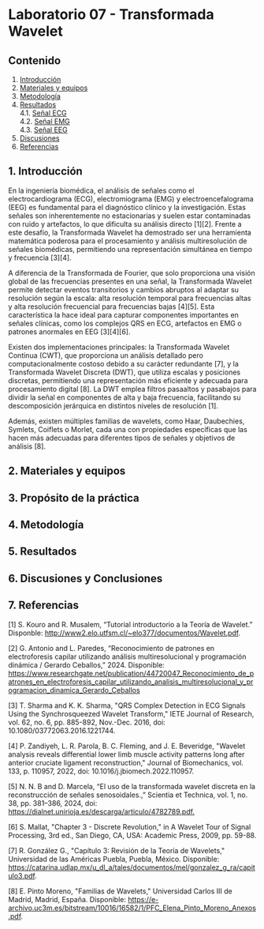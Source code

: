 # Laboratorio 07 - Transformada Wavelet
## Contenido
1. [Introducción](#id1)
2. [Materiales y equipos](#id2)
3. [Metodología](#id3)<br>
4. [Resultados](#id4)<br>
  4.1. [Señal ECG](#id5)<br>
  4.2. [Señal EMG](#id6)<br>
  4.3. [Señal EEG](#id7)<br>
5. [Discusiones](#id8)
6. [Referencias](#id9)


## 1. Introducción <a name="id1"></a>

En la ingeniería biomédica, el análisis de señales como el electrocardiograma (ECG), electromiograma (EMG) y electroencefalograma (EEG) es fundamental para el diagnóstico clínico y la investigación. Estas señales son inherentemente no estacionarias y suelen estar contaminadas con ruido y artefactos, lo que dificulta su análisis directo [1][2]. Frente a este desafío, la Transformada Wavelet ha demostrado ser una herramienta matemática poderosa para el procesamiento y análisis multiresolución de señales biomédicas, permitiendo una representación simultánea en tiempo y frecuencia [3][4].

A diferencia de la Transformada de Fourier, que solo proporciona una visión global de las frecuencias presentes en una señal, la Transformada Wavelet permite detectar eventos transitorios y cambios abruptos al adaptar su resolución según la escala: alta resolución temporal para frecuencias altas y alta resolución frecuencial para frecuencias bajas [4][5]. Esta característica la hace ideal para capturar componentes importantes en señales clínicas, como los complejos QRS en ECG, artefactos en EMG o patrones anormales en EEG [3][4][6].

Existen dos implementaciones principales: la Transformada Wavelet Continua (CWT), que proporciona un análisis detallado pero computacionalmente costoso debido a su carácter redundante [7], y la Transformada Wavelet Discreta (DWT), que utiliza escalas y posiciones discretas, permitiendo una representación más eficiente y adecuada para procesamiento digital [8]. La DWT emplea filtros pasaaltos y pasabajos para dividir la señal en componentes de alta y baja frecuencia, facilitando su descomposición jerárquica en distintos niveles de resolución [1].

Además, existen múltiples familias de wavelets, como Haar, Daubechies, Symlets, Coiflets o Morlet, cada una con propiedades específicas que las hacen más adecuadas para diferentes tipos de señales y objetivos de análisis [8].

## 2. Materiales y equipos <a name="id2"></a>

## 3. Propósito de la práctica <a name="id3"></a>


## 4. Metodología <a name="id4"></a>

## 5. Resultados <a name="id5"></a>


## 6. Discusiones y Conclusiones <a name="id6"></a>

## 7. Referencias <a name="id7"></a>

[1] S. Kouro and R. Musalem, “Tutorial introductorio a la Teoría de Wavelet.” Disponble: http://www2.elo.utfsm.cl/~elo377/documentos/Wavelet.pdf.

[2] G. Antonio and L. Paredes, “Reconocimiento de patrones en electroforesis capilar utilizando análisis multiresolucional y programación dinámica / Gerardo Ceballos,” 2024. Disponible: https://www.researchgate.net/publication/44720047_Reconocimiento_de_patrones_en_electroforesis_capilar_utilizando_analisis_multiresolucional_y_programacion_dinamica_Gerardo_Ceballos

[3] T. Sharma and K. K. Sharma, "QRS Complex Detection in ECG Signals Using the Synchrosqueezed Wavelet Transform," IETE Journal of Research, vol. 62, no. 6, pp. 885-892, Nov.-Dec. 2016, doi: 10.1080/03772063.2016.1221744.

[4] P. Zandiyeh, L. R. Parola, B. C. Fleming, and J. E. Beveridge, "Wavelet analysis reveals differential lower limb muscle activity patterns long after anterior cruciate ligament reconstruction," Journal of Biomechanics, vol. 133, p. 110957, 2022, doi: 10.1016/j.jbiomech.2022.110957.

[5] N. N. B and D. Marcela, “El uso de la transformada wavelet discreta en la reconstrucción de señales senosoidales.,” Scientia et Technica, vol. 1, no. 38, pp. 381–386, 2024, doi: https://dialnet.unirioja.es/descarga/articulo/4782789.pdf.‌‌

[6] S. Mallat, "Chapter 3 - Discrete Revolution," in A Wavelet Tour of Signal Processing, 3rd ed., San Diego, CA, USA: Academic Press, 2009, pp. 59-88.

[7] R. González G., "Capítulo 3: Revisión de la Teoría de Wavelets," Universidad de las Américas Puebla, Puebla, México. Disponible: https://catarina.udlap.mx/u_dl_a/tales/documentos/mel/gonzalez_g_ra/capitulo3.pdf.

[8]  E. Pinto Moreno, "Familias de Wavelets," Universidad Carlos III de Madrid, Madrid, España. Disponible: https://e-archivo.uc3m.es/bitstream/10016/16582/1/PFC_Elena_Pinto_Moreno_Anexos.pdf. 
